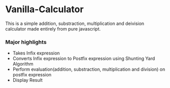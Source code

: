 # Vanilla-Calculator
This is a simple addition, substraction, multiplication and deivision calculator made entirely from pure javascript. 

### Major highlights
- Takes Infix expression
- Converts Infix expression to Postfix expression using Shunting Yard Algorithm
- Perform evaluation(addition, substraction, multiplication and division) on postfix expression
- Display Result
